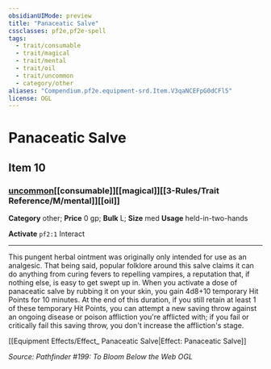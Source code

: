 ```yaml
---
obsidianUIMode: preview
title: "Panaceatic Salve"
cssclasses: pf2e,pf2e-spell
tags:
  - trait/consumable
  - trait/magical
  - trait/mental
  - trait/oil
  - trait/uncommon
  - category/other
aliases: "Compendium.pf2e.equipment-srd.Item.V3qaNCEFpG0dCFl5"
license: OGL
---
```

# Panaceatic Salve
## Item 10
### [uncommon](uncommon.md "Uncommon Rarity Trait")[[consumable]][[magical]][[3-Rules/Trait Reference/M/mental]][[oil]]

**Category** other; 
**Price** 0 gp; 
**Bulk** L; **Size** med
**Usage** held-in-two-hands

**Activate** `pf2:1` Interact

* * *

This pungent herbal ointment was originally only intended for use as an analgesic. That being said, popular folklore around this salve claims it can do anything from curing fevers to repelling vampires, a reputation that, if nothing else, is easy to get swept up in. When you activate a dose of panaceatic salve by rubbing it on your skin, you gain 4d8+10 temporary Hit Points for 10 minutes. At the end of this duration, if you still retain at least 1 of these temporary Hit Points, you can attempt a new saving throw against an ongoing disease or poison affliction you're afflicted with; if you fail or critically fail this saving throw, you don't increase the affliction's stage.

[[Equipment Effects/Effect_ Panaceatic Salve|Effect: Panaceatic Salve]]

*Source: Pathfinder #199: To Bloom Below the Web*
*OGL*